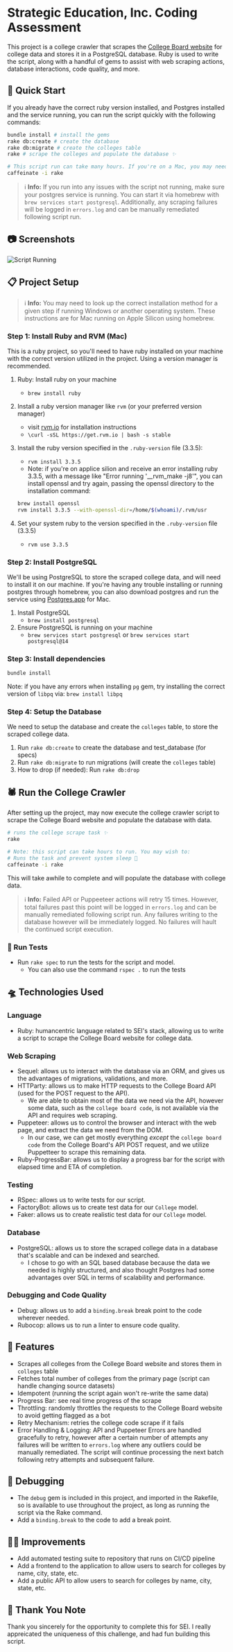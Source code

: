 # Strategic Education, Inc. Coding Assessment

This project is a college crawler that scrapes the [College Board website](https://bigfuture.collegeboard.org/college-search/filters) for college data and stores it in a PostgreSQL database. Ruby is used to write the script, along with a handful of gems to assist with web scraping actions, database interactions, code quality, and more.

## 🚀 Quick Start

If you already have the correct ruby version installed, and Postgres installed and the service running, you can run the script quickly with the following commands:

```bash
bundle install # install the gems
rake db:create # create the database
rake db:migrate # create the colleges table
rake # scrape the colleges and populate the database ✨

# This script run can take many hours. If you're on a Mac, you may need to run the following command to prevent the computer from sleeping:
caffeinate -i rake
```

> ℹ️ **Info:** If you run into any issues with the script not running, make sure your postgres service is running. You can start it via homebrew with `brew services start postgresql`. Additionally, any scraping failures will be logged in `errors.log` and can be manually remediated following script run.

## 📷 Screenshots

![Script Running](assets/img/screenshot.png)

## 📋 Project Setup

> ℹ️ **Info:** You may need to look up the correct installation method for a given step if running Windows or another operating system. These instructions are for Mac running on Apple Silicon using homebrew.

### Step 1: Install Ruby and RVM (Mac)

This is a ruby project, so you'll need to have ruby installed on your machine with the correct version utilized in the project. Using a version manager is recommended.

1. Ruby: Install ruby on your machine
   - `brew install ruby`
2. Install a ruby version manager like `rvm` (or your preferred version manager)
   - visit [rvm.io](https://rvm.io/rvm/install) for installation instructions
   - `\curl -sSL https://get.rvm.io | bash -s stable`
3. Install the ruby version specified in the `.ruby-version` file (3.3.5):
   - `rvm install 3.3.5`
   - Note: if you're on applice silion and receive an error installing ruby 3.3.5, with a message like "Error running '\_\_rvm_make -j8'", you can install openssl and try again, passing the openssl directory to the installation command:

   ```bash
   brew install openssl
   rvm install 3.3.5 --with-openssl-dir=/home/$(whoami)/.rvm/usr
   ```

4. Set your system ruby to the version specified in the `.ruby-version` file (3.3.5)
   - `rvm use 3.3.5`

### Step 2: Install PostgreSQL

We'll be using PostgreSQL to store the scraped college data, and will need to install it on our machine. If you're having any trouble installing or running postgres through homebrew, you can also download postgres and run the service using [Postgres.app](https://postgresapp.com/downloads.html) for Mac.

1. Install PostgreSQL
   - `brew install postgresql`
2. Ensure PostgreSQL is running on your machine
   - `brew services start postgresql` or `brew services start postgresql@14`

### Step 3: Install dependencies

```bash
bundle install
```

Note: if you have any errors when installing `pg` gem, try installing the correct version of `libpq` via: `brew install libpq`

### Step 4: Setup the Database

We need to setup the database and create the `colleges` table, to store the scraped college data.

<!-- TODO: Add instructions on setting up database environmental variables if needed -->

1. Run `rake db:create` to create the database and test_database (for specs)
2. Run `rake db:migrate` to run migrations (will create the `colleges` table)
3. How to drop (if needed): Run `rake db:drop`

## 🕷️ Run the College Crawler

After setting up the project, may now execute the college crawler script to scrape the College Board website and populate the database with data.

```bash
# runs the college scrape task ✨
rake

# Note: this script can take hours to run. You may wish to:
# Runs the task and prevent system sleep 💊
caffeinate -i rake
```

This will take awhile to complete and will populate the database with college data.

> ℹ️ **Info:** Failed API or Puppeeteer actions will retry 15 times. However, total failures past this point will be logged in `errors.log` and can be manually remediated following script run. Any failures writing to the database however will be immediately logged. No failures will hault the continued script execution.

### 🧪 Run Tests

- Run `rake spec` to run the tests for the script and model.
  - You can also use the command `rspec .` to run the tests

## 🛸 Technologies Used

### Language

- Ruby: humancentric language related to SEI's stack, allowing us to write a script to scrape the College Board website for college data.

### Web Scraping

- Sequel: allows us to interact with the database via an ORM, and gives us the advantages of migrations, validations, and more.
- HTTParty: allows us to make HTTP requests to the College Board API (used for the POST request to the API).
  - We are able to obtain most of the data we need via the API, however some data, such as the `college board code`, is not available via the API and requires web scraping.
- Puppeteer: allows us to control the browser and interact with the web page, and extract the data we need from the DOM.
  - In our case, we can get mostly everything *except* the `college board code` from the College Board's API POST request, and we utilize Puppetteer to scrape this remaining data.
- Ruby-ProgressBar: allows us to display a progress bar for the script with elapsed time and ETA of completion.

### Testing

- RSpec: allows us to write tests for our script.
- FactoryBot: allows us to create test data for our `College` model.
- Faker: allows us to create realistic test data for our `College` model.

### Database

- PostgreSQL: allows us to store the scraped college data in a database that's scalable and can be indexed and searched.
  - I chose to go with an SQL based database because the data we needed is highly structured, and also thought Postgres had some advantages over SQL in terms of scalability and performance.

### Debugging and Code Quality

- Debug: allows us to add a `binding.break` break point to the code wherever needed.
- Rubocop: allows us to run a linter to ensure code quality.

## 🚂 Features

- Scrapes all colleges from the College Board website and stores them in `colleges` table
- Fetches total number of colleges from the primary page (script can handle changing source datasets)
- Idempotent (running the script again won't re-write the same data)
- Progress Bar: see real time progress of the scrape
- Throttling: randomly throttles the requests to the College Board website to avoid getting flagged as a bot
- Retry Mechanism: retries the college code scrape if it fails
- Error Handling & Logging: API and Puppeteer Errors are handled gracefully to retry, however after a certain number of attempts any failures will be written to `errors.log` where any outliers could be manually remediated. The script will continue processing the next batch following retry attempts and subsequent failure.

## 🐞 Debugging

- The `debug` gem is included in this project, and imported in the Rakefile, so is available to use throughout the project, as long as running the script via the Rake command.
- Add a `binding.break` to the code to add a break point.

## 🏃‍♂️ Improvements

- Add automated testing suite to repository that runs on CI/CD pipeline
- Add a frontend to the application to allow users to search for colleges by name, city, state, etc.
- Add a public API to allow users to search for colleges by name, city, state, etc.

## 🙏 Thank You Note

Thank you sincerely for the opportunity to complete this for SEI. I really appreicated the uniqueness of this challenge, and had fun building this script.
